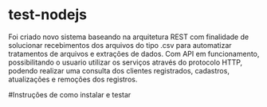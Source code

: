 # test-nodejs

Foi criado novo sistema baseando na arquitetura REST com finalidade de solucionar recebimentos dos arquivos do tipo .csv para automatizar   tratamentos de arquivos e extrações de dados. Com API em funcionamento, possibilitando o usuario utilizar os serviços através do protocolo  HTTP, podendo realizar uma consulta dos clientes registrados, cadastros, atualizações e remoções dos registros.

#Instruções de como instalar e testar

